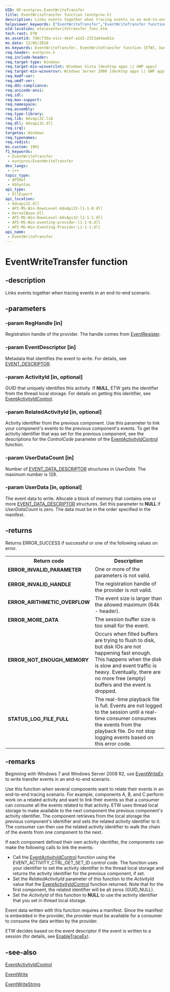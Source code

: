 ```yaml
---
UID: NF:evntprov.EventWriteTransfer
title: EventWriteTransfer function (evntprov.h)
description: Links events together when tracing events in an end-to-end scenario.
helpviewer_keywords: ["EventWriteTransfer","EventWriteTransfer function [ETW]","base.eventwritetransfer_func","etw.eventwritetransfer_func","evntprov/EventWriteTransfer"]
old-location: etw\eventwritetransfer_func.htm
tech.root: ETW
ms.assetid: 798cf3ba-e1cc-4eaf-a1d2-2313a64aab1a
ms.date: 12/05/2018
ms.keywords: EventWriteTransfer, EventWriteTransfer function [ETW], base.eventwritetransfer_func, etw.eventwritetransfer_func, evntprov/EventWriteTransfer
req.header: evntprov.h
req.include-header: 
req.target-type: Windows
req.target-min-winverclnt: Windows Vista [desktop apps \| UWP apps]
req.target-min-winversvr: Windows Server 2008 [desktop apps \| UWP apps]
req.kmdf-ver: 
req.umdf-ver: 
req.ddi-compliance: 
req.unicode-ansi: 
req.idl: 
req.max-support: 
req.namespace: 
req.assembly: 
req.type-library: 
req.lib: Advapi32.lib
req.dll: Advapi32.dll
req.irql: 
targetos: Windows
req.typenames: 
req.redist: 
ms.custom: 19H1
f1_keywords:
 - EventWriteTransfer
 - evntprov/EventWriteTransfer
dev_langs:
 - c++
topic_type:
 - APIRef
 - kbSyntax
api_type:
 - DllExport
api_location:
 - Advapi32.dll
 - API-MS-Win-DownLevel-AdvApi32-l1-1-0.dll
 - KernelBase.dll
 - API-MS-Win-DownLevel-AdvApi32-l1-1-1.dll
 - API-MS-Win-eventing-provider-l1-1-0.dll
 - API-MS-Win-Eventing-Provider-L1-1-1.dll
api_name:
 - EventWriteTransfer
---
```


# EventWriteTransfer function


## -description

Links events together when tracing events in an end-to-end scenario.

## -parameters

### -param RegHandle [in]

Registration handle of the provider. The handle comes from 
      <a href="/windows/desktop/api/evntprov/nf-evntprov-eventregister">EventRegister</a>.

### -param EventDescriptor [in]

Metadata that identifies the event to write. For details, see 
      <a href="/windows/desktop/api/evntprov/ns-evntprov-event_descriptor">EVENT_DESCRIPTOR</a>.

### -param ActivityId [in, optional]

GUID that uniquely identifies this activity. If <b>NULL</b>, ETW gets the identifier 
      from the thread local storage. For details on getting this identifier, see 
      <a href="/windows/desktop/api/evntprov/nf-evntprov-eventactivityidcontrol">EventActivityIdControl</a>.

### -param RelatedActivityId [in, optional]

Activity identifier from the previous component. Use this parameter to link your component's events to the 
      previous component's events. To get the activity identifier that was set for the previous component, see the 
      descriptions for the <i>ControlCode</i> parameter of the 
      <a href="/windows/desktop/api/evntprov/nf-evntprov-eventactivityidcontrol">EventActivityIdControl</a> 
      function.

### -param UserDataCount [in]

Number of <a href="/windows/desktop/api/evntprov/ns-evntprov-event_data_descriptor">EVENT_DATA_DESCRIPTOR</a> structures 
      in <i>UserData</i>. The maximum number is 128.

### -param UserData [in, optional]

The event data to write. Allocate a block of memory that contains one or more 
      <a href="/windows/desktop/api/evntprov/ns-evntprov-event_data_descriptor">EVENT_DATA_DESCRIPTOR</a> structures. Set this 
      parameter to <b>NULL</b> if <i>UserDataCount</i> is zero. The data must 
      be in the order specified in the manifest.

## -returns

Returns ERROR_SUCCESS if successful or one of the following values on error.

<table>
<tr>
<th>Return code</th>
<th>Description</th>
</tr>
<tr>
<td width="40%">
<dl>
<dt><b>ERROR_INVALID_PARAMETER</b></dt>
</dl>
</td>
<td width="60%">
One or more of the parameters is not valid.

</td>
</tr>
<tr>
<td width="40%">
<dl>
<dt><b>ERROR_INVALID_HANDLE</b></dt>
</dl>
</td>
<td width="60%">
The registration handle of the provider is not valid.

</td>
</tr>
<tr>
<td width="40%">
<dl>
<dt><b>ERROR_ARITHMETIC_OVERFLOW</b></dt>
</dl>
</td>
<td width="60%">
The event size is larger than the allowed maximum (64k - header).

</td>
</tr>
<tr>
<td width="40%">
<dl>
<dt><b>ERROR_MORE_DATA</b></dt>
</dl>
</td>
<td width="60%">
The session buffer size is too small for the event.

</td>
</tr>
<tr>
<td width="40%">
<dl>
<dt><b>ERROR_NOT_ENOUGH_MEMORY</b></dt>
</dl>
</td>
<td width="60%">
Occurs when filled buffers are trying to flush to disk, but disk IOs are not happening fast enough. This 
        happens when the disk is slow and event traffic is heavy. Eventually, there are no more free (empty) buffers 
        and the event is dropped.

</td>
</tr>
<tr>
<td width="40%">
<dl>
<dt><b>STATUS_LOG_FILE_FULL</b></dt>
</dl>
</td>
<td width="60%">
The real-time playback file is full. Events are not logged to the session until a real-time consumer 
        consumes the events from the playback file. Do not stop logging events based on this error code.

</td>
</tr>
</table>

## -remarks

Beginning with Windows 7 and Windows Server 2008 R2, use 
    <a href="/windows/desktop/api/evntprov/nf-evntprov-eventwriteex">EventWriteEx</a> to write transfer events in an end-to-end 
    scenario.

Use this function when several components want to relate their events in an end-to-end tracing scenario. For 
    example, components A, B, and C perform work on a related activity and want to link their events so that a 
    consumer can consume  all the events related to that activity.  ETW uses thread local storage to make available 
    to the next component the previous component's activity identifier. The component retrieves from the local 
    storage the previous component's identifier and sets the related activity identifier to it. The consumer can then 
    use the related activity identifier to walk the chain of the events from one component to the next.

If each component defined their own activity identifier, the components can make the following calls to link 
     the events:

<ul>
<li>Call the <a href="/windows/desktop/api/evntprov/nf-evntprov-eventactivityidcontrol">EventActivityIdControl</a> 
      function using the EVENT_ACTIVITY_CTRL_GET_SET_ID control code. The function uses your identifier to set the activity identifier in the thread local storage and returns the activity identifier for the previous component, if set. </li>
<li>Set the <i>RelatedActivityId</i> parameter of this function to the <i>ActivityId</i> value that the <a href="/windows/desktop/api/evntprov/nf-evntprov-eventactivityidcontrol">EventActivityIdControl</a> function returned. Note that for the first component, the related identifier will be all zeros (GUID_NULL).</li>
<li>Set the <i>ActivityId</i> of this function to <b>NULL</b> to use the activity identifier that you set in thread local storage.</li>
</ul>
Event data written with this function requires a manifest. Since the manifest is embedded in the provider, the provider must be available for a consumer  to consume the data written by the provider.

ETW decides based on the event descriptor if the event is written to a session (for details, see 
    <a href="/windows/desktop/ETW/enabletraceex-func">EnableTraceEx</a>).

## -see-also

<a href="/windows/desktop/api/evntprov/nf-evntprov-eventactivityidcontrol">EventActivityIdControl</a>



<a href="/windows/desktop/api/evntprov/nf-evntprov-eventwrite">EventWrite</a>



<a href="/windows/desktop/api/evntprov/nf-evntprov-eventwritestring">EventWriteString</a>